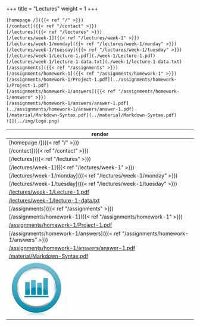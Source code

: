 +++
title = "Lectures"
weight = 1
+++


```
[homepage /]({{< ref "/" >}})
[/contact]({{< ref "/contact" >}})
[/lectures]({{< ref "/lectures" >}})
[/lectures/week-1]({{< ref "/lectures/week-1" >}})
[/lectures/week-1/monday]({{< ref "/lectures/week-1/monday" >}})
[/lectures/week-1/tuesday]({{< ref "/lectures/week-1/tuesday" >}})
[/lectures/week-1/Lecture-1.pdf](./week-1/Lecture-1.pdf)
[/lectures/week-1/lecture-1-data.txt](./week-1/lecture-1-data.txt)
[/assignments]({{< ref "/assignments" >}})
[/assignments/homework-1]({{< ref "/assignments/homework-1" >}})
[/assignments/homework-1/Project-1.pdf](../assignments/homework-1/Project-1.pdf)
[/assignments/homework-1/answers]({{< ref "/assignments/homework-1/answers" >}})
[/assignments/homework-1/answers/answer-1.pdf](../assignments/homework-1/answers/answer-1.pdf)
[/material/Markdown-Syntax.pdf](../material/Markdown-Syntax.pdf)
![](../img/logo.png)
```

| render |
| -- |
| [homepage /]({{< ref "/" >}}) |
| [/contact]({{< ref "/contact" >}}) |
| [/lectures]({{< ref "/lectures" >}}) |
| [/lectures/week-1]({{< ref "/lectures/week-1" >}}) |
| [/lectures/week-1/monday]({{< ref "/lectures/week-1/monday" >}}) |
| [/lectures/week-1/tuesday]({{< ref "/lectures/week-1/tuesday" >}}) |
| [/lectures/week-1/Lecture-1.pdf](./week-1/Lecture-1.pdf) |
| [/lectures/week-1/lecture-1-data.txt](./week-1/lecture-1-data.txt) |
| [/assignments]({{< ref "/assignments" >}}) |
| [/assignments/homework-1]({{< ref "/assignments/homework-1" >}}) |
| [/assignments/homework-1/Project-1.pdf](../assignments/homework-1/Project-1.pdf) |
| [/assignments/homework-1/answers]({{< ref "/assignments/homework-1/answers" >}}) |
| [/assignments/homework-1/answers/answer-1.pdf](../assignments/homework-1/answers/answer-1.pdf) |
| [/material/Markdown-Syntax.pdf](../material/Markdown-Syntax.pdf) |
| ![](../img/logo.png) |

